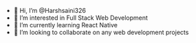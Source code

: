 - 👋 Hi, I’m @Harshsaini326
- 👀 I’m interested in Full Stack Web Development
- 🌱 I’m currently learning React Native
- 💞️ I’m looking to collaborate on any web development projects


<!---
Harshsaini326/Harshsaini326 is a ✨ special ✨ repository because its `README.md` (this file) appears on your GitHub profile.
You can click the Preview link to take a look at your changes.
--->
